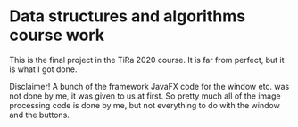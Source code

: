 # Data structures and algorithms course work
This is the final project in the TiRa 2020 course.
It is far from perfect, but it is what I got done.

Disclaimer! A bunch of the framework JavaFX code for the window etc. was not done by me, it was given to us at first.
So pretty much all of the image processing code is done by me, but not everything to do with the window and the buttons.
